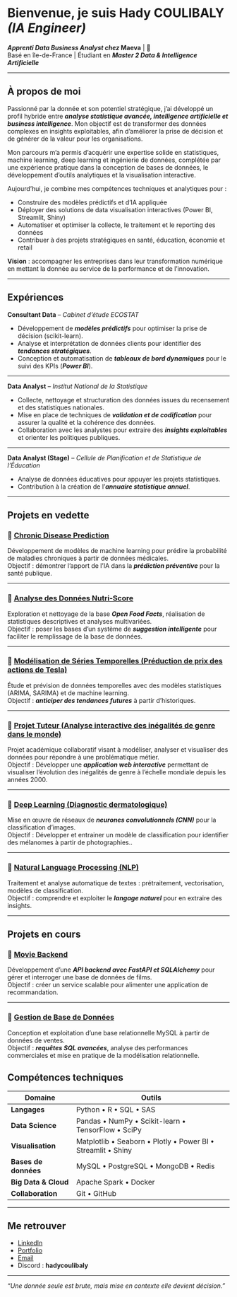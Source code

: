 # Bienvenue, je suis **Hady COULIBALY *(IA Engineer)***

 ***Apprenti Data Business Analyst chez* Maeva** | 👤  
 Basé en île-de-France | Étudiant en ***Master 2 Data & Intelligence Artificielle***  

---

##  À propos de moi

Passionné par la donnée et son potentiel stratégique, j’ai développé un profil hybride entre ***analyse statistique avancée, intelligence artificielle et business intelligence***.
Mon objectif est de transformer des données complexes en insights exploitables, afin d’améliorer la prise de décision et de générer de la valeur pour les organisations.

Mon parcours m’a permis d’acquérir une expertise solide en statistiques, machine learning, deep learning et ingénierie de données, complétée par une expérience pratique dans la conception de bases de données, le développement d’outils analytiques et la visualisation interactive.

Aujourd’hui, je combine mes compétences techniques et analytiques pour :

- Construire des modèles prédictifs et d’IA appliquée
- Déployer des solutions de data visualisation interactives (Power BI, Streamlit, Shiny)
- Automatiser et optimiser la collecte, le traitement et le reporting des données
- Contribuer à des projets stratégiques en santé, éducation, économie et retail

**Vision** : accompagner les entreprises dans leur transformation numérique en mettant la donnée au service de la performance et de l’innovation.  

---

##  Expériences

**Consultant Data** –  *Cabinet d’étude ECOSTAT* 
- Développement de ***modèles prédictifs*** pour optimiser la prise de décision (scikit-learn).  
- Analyse et interprétation de données clients pour identifier des ***tendances stratégiques***.  
- Conception et automatisation de ***tableaux de bord dynamiques*** pour le suivi des KPIs (***Power BI***).  

---

**Data Analyst** – *Institut National de la Statistique*
- Collecte, nettoyage et structuration des données issues du recensement et des statistiques nationales.  
- Mise en place de techniques de ***validation et de codification*** pour assurer la qualité et la cohérence des données.  
- Collaboration avec les analystes pour extraire des ***insights exploitables*** et orienter les politiques publiques.  

---

**Data Analyst (Stage)** – *Cellule de Planification et de Statistique de l’Éducation*
- Analyse de données éducatives pour appuyer les projets statistiques.  
- Contribution à la création de l’***annuaire statistique annuel***.  


---

##  Projets en vedette

### 🔹 [Chronic Disease Prediction](https://github.com/hadycoul12/chronic-disease-prediction)  
Développement de modèles de machine learning pour prédire la probabilité de maladies chroniques à partir de données médicales.  
Objectif : démontrer l’apport de l’IA dans la ***prédiction préventive*** pour la santé publique.  

---

### 🔹 [Analyse des Données Nutri-Score](https://github.com/hadycoul12/Analyse-des-Donnees-Nutri-Score)  
Exploration et nettoyage de la base ***Open Food Facts***, réalisation de statistiques descriptives et analyses multivariées.  
Objectif : poser les bases d’un système de ***suggestion intelligente*** pour faciliter le remplissage de la base de données.  

---

### 🔹 [Modélisation de Séries Temporelles (Préduction de prix des actions de Tesla)](https://github.com/hadycoul12/-Modelisation-de-Serie-Temporelle)  
Étude et prévision de données temporelles avec des modèles statistiques (ARIMA, SARIMA) et de machine learning.  
Objectif : ***anticiper des tendances futures*** à partir d’historiques.  

---

### 🔹 [Projet Tuteur (Analyse interactive des inégalités de genre dans le monde)](https://github.com/hadycoul12/Projet-Tuteur-)  
Projet académique collaboratif visant à modéliser, analyser et visualiser des données pour répondre à une problématique métier.  
Objectif : Développer une ***application web interactive*** permettant de visualiser l’évolution des inégalités de genre à l’échelle mondiale depuis les années 2000.  

---

### 🔹 [Deep Learning (Diagnostic dermatologique)](https://github.com/hadycoul12/Projet-Deep-learning)  
Mise en œuvre de réseaux de ***neurones convolutionnels (CNN)*** pour la classification d’images.  
Objectif : Développer et entrainer un modèle de classification pour identifier des mélanomes à partir de photographies..  

---

### 🔹 [Natural Language Processing (NLP)](https://github.com/hadycoul12/Natural-Language-Processing-NLP-)  
Traitement et analyse automatique de textes : prétraitement, vectorisation, modèles de classification.  
Objectif : comprendre et exploiter le ***langage naturel*** pour en extraire des insights.  

---

## Projets en cours

### 🔹 [Movie Backend](https://github.com/hadycoul12/movie_backend)  
Développement d’une ***API backend avec FastAPI et SQLAlchemy*** pour gérer et interroger une base de données de films.  
Objectif : créer un service scalable pour alimenter une application de recommandation.  

---

### 🔹 [Gestion de Base de Données](https://github.com/hadycoul12/Gestion-de-Base-de-Donnees)  
Conception et exploitation d’une base relationnelle MySQL à partir de données de ventes.  
Objectif : ***requêtes SQL avancées***, analyse des performances commerciales et mise en pratique de la modélisation relationnelle.  


##  Compétences techniques

| Domaine | Outils |
|---------|--------|
| **Langages** | Python • R • SQL • SAS |
| **Data Science** | Pandas • NumPy • Scikit-learn • TensorFlow • SciPy |
| **Visualisation** | Matplotlib • Seaborn • Plotly • Power BI • Streamlit • Shiny |
| **Bases de données** | MySQL • PostgreSQL • MongoDB • Redis |
| **Big Data & Cloud** | Apache Spark • Docker |
| **Collaboration** | Git • GitHub |

---

##  Me retrouver

-  [LinkedIn](https://linkedin.com/in/hady-coulibaly)  
-  [Portfolio](https://portofolio-hadycoul.lovable.app/)  
-  [Email](mailto:coulibalyhady33@gmail.com)  
-  Discord : **hadycoulibaly**  

---

 *“Une donnée seule est brute, mais mise en contexte elle devient décision.”*  
